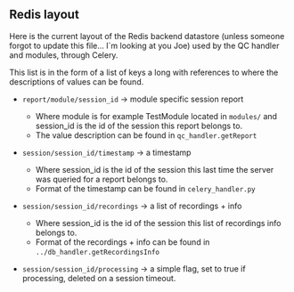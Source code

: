 ## Redis layout

Here is the current layout of the Redis backend datastore (unless someone forgot to update this file... I`m looking at you Joe) used by the QC handler and modules, through Celery.

This list is in the form of a list of keys a long with references to where the descriptions of values can be found.

* `report/module/session_id` -> module specific session report
  * Where module is for example TestModule located in `modules/` and
    session_id is the id of the session this report belongs to.
  * The value description can be found in `qc_handler.getReport`

* `session/session_id/timestamp` -> a timestamp
  * Where session_id is the id of the session this last time the server was queried for a report belongs to.
  * Format of the timestamp can be found in `celery_handler.py`

* `session/session_id/recordings` -> a list of recordings + info
  * Where session_id is the id of the session this list of recordings info belongs to.
  * Format of the recordings + info can be found in `../db_handler.getRecordingsInfo`

* `session/session_id/processing` -> a simple flag, set to true if processing, deleted on a session timeout.

  